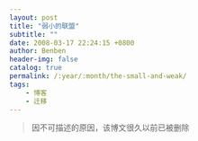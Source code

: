 ```yaml
---
layout: post
title: "弱小的联盟"
subtitle: ""
date: 2008-03-17 22:24:15 +0800
author: Benben
header-img: false
catalog: true
permalink: /:year/:month/the-small-and-weak/
tags:
    - 博客
    - 迁移
---
```


> 因不可描述的原因，该博文很久以前已被删除
